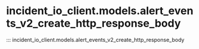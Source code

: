 # incident_io_client.models.alert_events_v2_create_http_response_body

::: incident_io_client.models.alert_events_v2_create_http_response_body